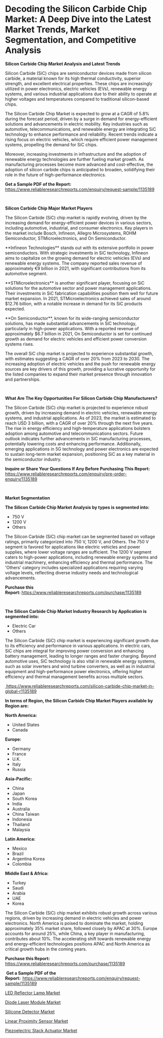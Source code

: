 <p><h1>Decoding the Silicon Carbide Chip Market: A Deep Dive into the Latest Market Trends, Market Segmentation, and Competitive Analysis</h1></p><p><strong>Silicon Carbide Chip Market Analysis and Latest Trends</strong></p>
<p><p>Silicon Carbide (SiC) chips are semiconductor devices made from silicon carbide, a material known for its high thermal conductivity, superior strength, and excellent electrical properties. These chips are increasingly utilized in power electronics, electric vehicles (EVs), renewable energy systems, and various industrial applications due to their ability to operate at higher voltages and temperatures compared to traditional silicon-based chips.</p><p>The Silicon Carbide Chip Market is expected to grow at a CAGR of 5.8% during the forecast period, driven by a surge in demand for energy-efficient solutions and advancements in electric mobility. Key industries such as automotive, telecommunications, and renewable energy are integrating SiC technology to enhance performance and reliability. Recent trends indicate a rising focus on electric vehicles, which require efficient power management systems, propelling the demand for SiC chips. </p><p>Moreover, increasing investments in infrastructure and the adoption of renewable energy technologies are further fueling market growth. As manufacturing processes become more advanced and cost-effective, the adoption of silicon carbide chips is anticipated to broaden, solidifying their role in the future of high-performance electronics.</p></p>
<p><strong>Get a Sample PDF of the Report:&nbsp;</strong> <a href="https://www.reliableresearchreports.com/enquiry/request-sample/1135189?utm_campaign=33&utm_medium=2&utm_source=Github&utm_content=ia&utm_term=10022025&utm_id=silicon-carbide-chip">https://www.reliableresearchreports.com/enquiry/request-sample/1135189</a></p>
<p>&nbsp;</p>
<p><strong>Silicon Carbide Chip Major Market Players</strong></p>
<p><p>The Silicon Carbide (SiC) chip market is rapidly evolving, driven by the increasing demand for energy-efficient power devices in various sectors, including automotive, industrial, and consumer electronics. Key players in the market include Bosch, Infineon, Allegro Microsystems, ROHM Semiconductor, STMicroelectronics, and On Semiconductor.</p><p>**Infineon Technologies** stands out with its extensive portfolio in power semiconductors. With strategic investments in SiC technology, Infineon aims to capitalize on the growing demand for electric vehicles (EVs) and renewable energy systems. The company reported sales revenue of approximately €9 billion in 2021, with significant contributions from its automotive segment.</p><p>**STMicroelectronics** is another significant player, focusing on SiC solutions for the automotive sector and power management applications. Their investments in SiC fabrication capabilities position them well for future market expansion. In 2021, STMicroelectronics achieved sales of around $12.76 billion, with a notable increase in demand for its SiC products expected.</p><p>**On Semiconductor**, known for its wide-ranging semiconductor solutions, has made substantial advancements in SiC technology, particularly in high-power applications. With a reported revenue of approximately $6.7 billion in 2021, On Semiconductor is set for continued growth as demand for electric vehicles and efficient power conversion systems rises.</p><p>The overall SiC chip market is projected to experience substantial growth, with estimates suggesting a CAGR of over 20% from 2023 to 2030. The increasing adoption of electric vehicles and the push for renewable energy sources are key drivers of this growth, providing a lucrative opportunity for the listed companies to expand their market presence through innovation and partnerships.</p></p>
<p>&nbsp;</p>
<p><strong>What Are The Key Opportunities For Silicon Carbide Chip Manufacturers?</strong></p>
<p><p>The Silicon Carbide (SiC) chip market is projected to experience robust growth, driven by increasing demand in electric vehicles, renewable energy systems, and industrial applications. As of 2023, the market is estimated to reach USD 3 billion, with a CAGR of over 20% through the next five years. The rise in energy efficiency and high-temperature applications bolsters adoption among automotive and telecommunications sectors. Future outlook indicates further advancements in SiC manufacturing processes, potentially lowering costs and enhancing performance. Additionally, emerging applications in 5G technology and power electronics are expected to sustain long-term market expansion, positioning SiC as a key material in the semiconductor industry.</p></p>
<p><strong>Inquire or Share Your Questions If Any Before Purchasing This Report:</strong> <a href="https://www.reliableresearchreports.com/enquiry/pre-order-enquiry/1135189?utm_campaign=33&utm_medium=2&utm_source=Github&utm_content=ia&utm_term=10022025&utm_id=silicon-carbide-chip">https://www.reliableresearchreports.com/enquiry/pre-order-enquiry/1135189</a></p>
<p>&nbsp;</p>
<p><strong>Market Segmentation</strong></p>
<p><strong>The Silicon Carbide Chip Market Analysis by types is segmented into:</strong></p>
<p><ul><li>750 V</li><li>1200 V</li><li>Others</li></ul></p>
<p><p>The Silicon Carbide (SiC) chip market can be segmented based on voltage ratings, primarily categorized into 750 V, 1200 V, and Others. The 750 V segment is favored for applications like electric vehicles and power supplies, where lower voltage ranges are sufficient. The 1200 V segment caters to high-power applications, including renewable energy systems and industrial machinery, enhancing efficiency and thermal performance. The 'Others' category includes specialized applications requiring varying voltage levels, reflecting diverse industry needs and technological advancements.</p></p>
<p><strong>Purchase this Report:&nbsp;</strong><a href="https://www.reliableresearchreports.com/purchase/1135189?utm_campaign=33&utm_medium=2&utm_source=Github&utm_content=ia&utm_term=10022025&utm_id=silicon-carbide-chip">https://www.reliableresearchreports.com/purchase/1135189</a></p>
<p>&nbsp;</p>
<p><strong>The Silicon Carbide Chip Market Industry Research by Application is segmented into:</strong></p>
<p><ul><li>Electric Car</li><li>Others</li></ul></p>
<p><p>The Silicon Carbide (SiC) chip market is experiencing significant growth due to its efficiency and performance in various applications. In electric cars, SiC chips are integral for improving power conversion and enhancing battery management, leading to longer ranges and faster charging. Beyond automotive uses, SiC technology is also vital in renewable energy systems, such as solar inverters and wind turbine converters, as well as in industrial equipment and high-performance power electronics, offering higher efficiency and thermal management benefits across multiple sectors.</p></p>
<p><a href="https://www.reliableresearchreports.com/silicon-carbide-chip-market-in-global-r1135189?utm_campaign=33&utm_medium=2&utm_source=Github&utm_content=ia&utm_term=10022025&utm_id=silicon-carbide-chip">&nbsp;https://www.reliableresearchreports.com/silicon-carbide-chip-market-in-global-r1135189</a></p>
<p><strong>In terms of Region, the Silicon Carbide Chip Market Players available by Region are:</strong></p>
<p>
    <p> <strong> North America: </strong>
        <ul>
            <li>United States</li>
            <li>Canada</li>
        </ul>
        </p> 
    <p> <strong> Europe: </strong>
        <ul>
            <li>Germany</li>
            <li>France</li>
            <li>U.K.</li>
            <li>Italy</li>
            <li>Russia</li>
        </ul>
        </p> 
    <p> <strong> Asia-Pacific: </strong>
        <ul>
            <li>China</li>
            <li>Japan</li>
            <li>South Korea</li>
            <li>India</li>
            <li>Australia</li>
            <li>China Taiwan</li>
            <li>Indonesia</li>
            <li>Thailand</li>
            <li>Malaysia</li>
        </ul>
        </p> 
    <p> <strong> Latin America: </strong>
        <ul>
            <li>Mexico</li>
            <li>Brazil</li>
            <li>Argentina Korea</li>
            <li>Colombia</li>
        </ul>
        </p> 
    <p> <strong> Middle East & Africa: </strong>
        <ul>
            <li>Turkey</li>
            <li>Saudi</li>
            <li>Arabia</li>
            <li>UAE</li>
            <li>Korea</li>
        </ul>
    </p>
    </p>
<p><p>The Silicon Carbide (SiC) chip market exhibits robust growth across various regions, driven by increasing demand in electric vehicles and power electronics. North America is poised to dominate the market, holding approximately 35% market share, followed closely by APAC at 30%. Europe accounts for around 25%, while China, a key player in manufacturing, contributes about 10%. The accelerating shift towards renewable energy and energy-efficient technologies positions APAC and North America as critical growth hubs in the coming years.</p></p>
<p><strong>Purchase this Report: </strong><a href="https://www.reliableresearchreports.com/purchase/1135189?utm_campaign=33&utm_medium=2&utm_source=Github&utm_content=ia&utm_term=10022025&utm_id=silicon-carbide-chip">https://www.reliableresearchreports.com/purchase/1135189</a></p>
<p>&nbsp;<strong>Get a Sample PDF of the Report:&nbsp;&nbsp;</strong><a href="https://www.reliableresearchreports.com/enquiry/request-sample/1135189?utm_campaign=33&utm_medium=2&utm_source=Github&utm_content=ia&utm_term=10022025&utm_id=silicon-carbide-chip">https://www.reliableresearchreports.com/enquiry/request-sample/1135189</a></p>
<p><strong></strong></p>
<p><p><a href="https://github.com/lashaunm5st/Market-Research-Report-List-1/blob/main/led-reflector-lamp-market.md?utm_campaign=33&utm_medium=2&utm_source=Github&utm_content=ia&utm_term=10022025&utm_id=silicon-carbide-chip">LED Reflector Lamp Market</a></p><p><a href="https://github.com/kimberjam0i/Market-Research-Report-List-1/blob/main/diode-laser-module-market.md?utm_campaign=33&utm_medium=2&utm_source=Github&utm_content=ia&utm_term=10022025&utm_id=silicon-carbide-chip">Diode Laser Module Market</a></p><p><a href="https://github.com/ElviraLeka1962/Market-Research-Report-List-1/blob/main/silicone-detector-market.md?utm_campaign=33&utm_medium=2&utm_source=Github&utm_content=ia&utm_term=10022025&utm_id=silicon-carbide-chip">Silicone Detector Market</a></p><p><a href="https://github.com/darenph8er/Market-Research-Report-List-1/blob/main/linear-proximity-sensor-market.md?utm_campaign=33&utm_medium=2&utm_source=Github&utm_content=ia&utm_term=10022025&utm_id=silicon-carbide-chip">Linear Proximity Sensor Market</a></p><p><a href="https://github.com/nathaliehurles7142/Market-Research-Report-List-1/blob/main/piezoelectric-stack-actuator-market.md?utm_campaign=33&utm_medium=2&utm_source=Github&utm_content=ia&utm_term=10022025&utm_id=silicon-carbide-chip">Piezoelectric Stack Actuator Market</a></p></p>